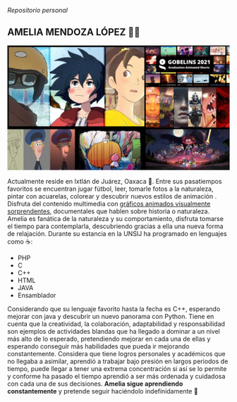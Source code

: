_Repositorio personal_

## AMELIA MENDOZA LÓPEZ 🐸🍄

![Obras que destacan por su tipo de animación y narración](https://github.com/Ame-end/Ame-end/blob/main/Diapositiva1.PNG)


Actualmente reside en Ixtlán de Juárez, Oaxaca 🌲. Entre sus pasatiempos favoritos se encuentran jugar fútbol, leer, tomarle fotos a la naturaleza, pintar con acuarelas, colorear y descubrir nuevos estilos de animación . Disfruta del contenido multimedia con [gráficos animados visualmente sorprendentes](https://www.youtube.com/watch?v=BMcGfgAo5pU), documentales que hablen sobre historia o naturaleza. Amelia es fanática de la naturaleza y su comportamiento, disfruta tomarse el tiempo para contemplarla, descubriendo gracias a ella una nueva forma de relajación.
Durante su estancia en la UNSIJ ha programado en lenguajes como ☕:


- PHP
- C
- C++
- HTML
- JAVA
- Ensamblador

Considerando que su lenguaje favorito hasta la fecha es C++, esperando mejorar con java y descubrir un nuevo panorama con Python.
Tiene en cuenta que la creatividad, la colaboración, adaptabilidad y responsabilidad son ejemplos de actividades blandas que ha llegado a dominar a un nivel más alto de lo esperado, pretendiendo mejorar en cada una de ellas y esperando conseguir más habilidades que pueda ir mejorando constantemente. Considera que tiene logros personales y académicos que no llegaba a asimilar, aprendió a trabajar bajo presión en largos periodos de tiempo, puede llegar a tener una extrema concentración si así se lo permite y conforme ha pasado el tiempo aprendió a ser más ordenada y cuidadosa con cada una de sus decisiones. **Amelia sigue aprendiendo constantemente** y pretende seguir haciéndolo indefinidamente 🌱
